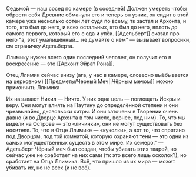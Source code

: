 Седьмой — наш сосед по камере (в соседней)
Должен умереть чтобы обрести себя
Древние обманули его и теперь он узник, он сидит в этой камере уже несколько сотен лет судя по всему, тк застал и Архонта, и того, кто был до него, и всех остальных, кто был до него, вплоть до самого первого, который его сюда и упёк. [[Адельберт]] сказал про него "а, этот умалишённый... не думайте о нём" — вызывает вопросики, см страничку Адельберта.

Ллимику нужен всего один последний человек, он получит его в воскресение — это [[Архонт Эйрат Рона]].

Отец Ллимик сейчас внизу (ага, у нас в камере, словесно выёбывается на церковном)
[[Предметы/Черный Меч||Чёрным мечом]] можно прикончить Ллимика

Их называют Нихил — Ничто. У них одна цель — поглощать Искры и веру. Они могут влиять на Паутину до определённой степени и они чрезвычайно, дьявольски хитры. И они заточены в Творении очень давно (и во Дворце Архонта в том числе, вернее, под ним). То, что мы видели на Острове — это «личинки», они не могут существовать без носителя. То, что в Отце Ллимике — «куколки», а вот то, что спрятано под Дворцом, под той комнатой, которую охраняют тени — это одни из самых могущественных существ в этом мире. Их семеро." — Адельберт
Чёрный меч был создан, чтобы убивать этих тварей, но сейчас уже не сработает на них сами (тк это всего лишь осколок?), но сработает на Отца Ллимика. 
Всё, что пришло из их мира — может убивать их, но не всех (и не всё).

